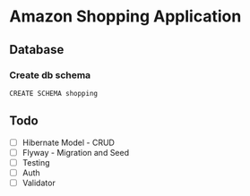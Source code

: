 # Amazon Shopping Application

## Database

### Create db schema
```
CREATE SCHEMA shopping
```

## Todo

- [ ] Hibernate Model - CRUD
- [ ] Flyway - Migration and Seed
- [ ] Testing
- [ ] Auth
- [ ] Validator